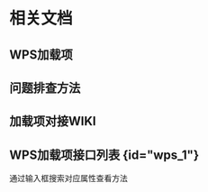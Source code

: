 # 相关文档

## WPS加载项

[](https://open.wps.cn/previous/docs/client/wpsLoad)

## 问题排查方法

[](https://www.kdocs.cn/l/cCVZwo3LW)

## 加载项对接WIKI

[](https://p.wpseco.cn/wiki/doc/632c0fbbd7c60f8bf1fd8394)

## WPS加载项接口列表 {id="wps_1"}

通过输入框搜索对应属性查看方法

[](https://open.wps.cn/previous/docs/client/wpsLoad)


